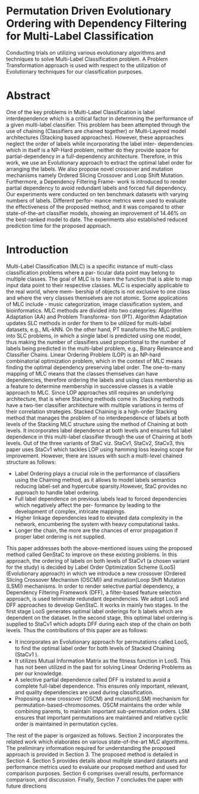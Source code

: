 # Permutation Driven Evolutionary Ordering with Dependency Filtering for Multi-Label Classification

Conducting trials on utilizing various evolutionary algorithms and techniques to solve Multi-Label Classification problem. A Problem Transformation approach is used with respect to the utilization of Evolutionary techniques for our classification purposes.

# Abstract

One of the key problems in Multi-Label Classification is label interdependence which is a critical factor
in determining the performance of a given multi-label classifier. This problem has been attempted through
the use of chaining (Classifiers are chained together) or Multi-Layered model architectures (Stacking based
approaches). However, these approaches neglect the order of labels while incorporating the label inter-
dependencies which in itself is a NP-Hard problem, neither do they provide space for partial-dependency
in a full-dependency architecture. Therefore, in this work, we use an Evolutionary approach to extract the
optimal label order for arranging the labels. We also propose novel crossover and mutation mechanisms
namely Ordered Slicing Crossover and Loop Shift Mutation. Furthermore, a Dependency Filtering Frame-
work is introduced to render partial dependency to avoid redundant labels and forced full dependency. Our
experiments were conducted on ten benchmark datasets with varying numbers of labels. Different perfor-
mance metrics were used to evaluate the effectiveness of the proposed method, and it was compared to other
state-of-the-art classifier models, showing an improvement of 14.46% on the best-ranked model to date. The
experiments also established reduced prediction time for the proposed approach.

# Introduction

Multi-Label Classification (MLC) is a specific instance of multi-class classification problems where a par-
ticular data point may belong to multiple classes. The goal of MLC is to learn the function that is able to
map input data point to their respective classes. MLC is especially applicable to the real world, where mem-
bership of objects is not exclusive to one class and where the very classes themselves are not atomic. Some
applications of MLC include - music categorization, image classification system, and bioinformatics.
MLC methods are divided into two categories: Algorithm Adaptation (AA) and Problem Transforma-
tion (PT). Algorithm Adaptation updates SLC methods in order for them to be utilized for multi-label
datasets, e.g., ML-kNN. On the other hand, PT transforms the MLC problem into SLC problems, in which
a single label is predicted using one model, thus making the number of classifiers used proportional to the
number of labels being predicted in the multi-label problem, e.g., Binary Relevance and Classifier Chains. Linear Ordering Problem (LOP) is an NP-hard combinatorial optimization problem, which in the
context of MLC means finding the optimal dependency preserving label order. The one-to-many mapping of
MLC means that the classes themselves can have dependencies, therefore ordering the labels and using class
membership as a feature to determine membership in successive classes is a viable approach to MLC. Since
LOP approaches still requires an underlying architecture, that is where Stacking methods come in. Stacking
methods have a two-tier classifier architecture with multiple variations in terms of their correlation strategies.
Stacked Chaining is a high-order Stacking method that manages the problem of no interdependence of
labels at both levels of the Stacking MLC structure using the method of Chaining at both levels. It
incorporates label dependence at both levels and ensures full label dependence in this multi-label classifier
through the use of Chaining at both levels. Out of the three variants of StaC viz. StaCv1, StaCv2, StaCv3,
this paper uses StaCv1 which tackles LOP using hamming loss leaving scope for improvement. However,
there are issues with such a multi-level chained structure as follows:

- Label Ordering plays a crucial role in the performance of classifiers using the Chaining method, as
it allows to model labels semantics reducing label-set and hypercube sparsity.However, StaC
provides no approach to handle label ordering.
- Full label dependence on previous labels lead to forced dependencies which negatively affect the per-
formance by leading to the development of complex, intricate mappings.
- Higher linkage dependencies lead to elevated data complexity in the network, encumbering the system
with heavy computational tasks.
- Longer the chain, the more are the chances of error propagation if proper label ordering is not supplied.

This paper addresses both the above-mentioned issues using the proposed method called GenStaC to
improve on these existing problems. In this approach, the ordering of labels on both levels of StaCv1 (a
chosen variant for the study) is decided by Label Order Optimization Scheme (LooS) (Evolutionary approach)
in which we introduce a new crossover (Ordered Slicing Crossover Mechanism (OSCM)) and mutation(Loop
Shift Mutation (LSM)) mechanisms. In order to render selective partial dependency, a Dependency Filtering
Framework (DFF), a filter-based feature selection approach, is used teliminate redundant dependencies.
We adopt LooS and DFF approaches to develop GenStaC. It works in mainly two stages. In the first stage
LooS generates optimal label orderings for b labels which are dependent on the dataset. In the second stage,
this optimal label ordering is supplied to StaCv1 which adopts DFF during each step of the chain on both
levels. Thus the contributions of this paper are as follows:

- It incorporates an Evolutionary approach for permutations called LooS, to find the optimal label order
for both levels of Stacked Chaining (StaCv1 ).
- It utilizes Mutual Information Matrix as the fitness function in LooS. This has not been utilized in the
past for solving Linear Ordering Problems as per our knowledge.
- A selective partial dependence called DFF is instated to avoid a complete full-label dependence. This
ensures only important, relevant, and quality dependencies are used during classification.
- Proposing a new crossover (OSCM) and mutation(LSM) mechanism for permutation-based-chromosomes.
OSCM maintains the order while combining parents, to maintain important sub-permutation orders.
LSM ensures that important permutations are maintained and relative cyclic order is maintained in
permutation cycles.

The rest of the paper is organized as follows. Section 2 incorporates the related work which elaborates
on various state-of-the-art MLC algorithms. The preliminary information required for understanding the
proposed approach is provided in Section 3. The proposed method is detailed in Section 4. Section 5
provides details about multiple standard datasets and performance metrics used to evaluate our proposed
method and used for comparison purposes. Section 6 comprises overall results, performance comparison, and
discussion. Finally, Section 7 concludes the paper with future directions
